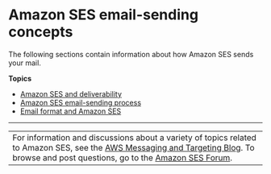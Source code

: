 # Amazon SES email\-sending concepts<a name="sending-concepts"></a>

The following sections contain information about how Amazon SES sends your mail\.

**Topics**
+ [Amazon SES and deliverability](sending-concepts-deliverability.md)
+ [Amazon SES email\-sending process](sending-concepts-process.md)
+ [Email format and Amazon SES](sending-concepts-email-format.md)


****  

|  | 
| --- |
| For information and discussions about a variety of topics related to Amazon SES, see the [AWS Messaging and Targeting Blog](https://aws.amazon.com//blogs/messaging-and-targeting/)\. To browse and post questions, go to the [Amazon SES Forum](https://forums.aws.amazon.com/forum.jspa?forumID=90)\. | 